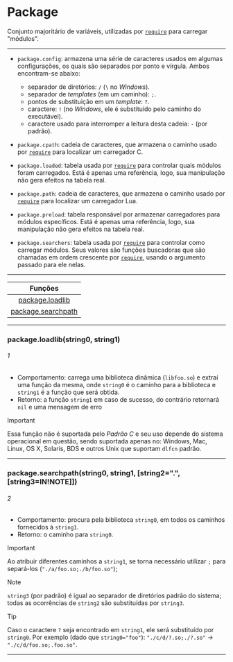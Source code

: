 [req]: https://github.com/duckafire/Small_Projects/blob/main/summaries/lua/basic.md#17

# Package
Conjunto majoritário de variáveis, utilizadas por [`require`](req) para carregar "módulos".

---

* `package.config`: armazena uma série de caracteres usados em algumas configurações, os
quais são separados por ponto e vírgula. Ambos encontram-se abaixo:
	* separador de diretórios: `/` (`\` no *Windows*).
	* separador de *templates* (em um caminho): `;`.
	* pontos de substituição em um *template*: `?`.
	* caractere: `!` (no *Windows*, ele é substituído pelo caminho do executável).
	* caractere usado para interromper a leitura desta cadeia: `-` (por padrão).

* `package.cpath`: cadeia de caracteres, que armazena o caminho usado por [`require`][req]
para localizar um carregador C.

* `package.loaded`: tabela usada por [`require`][req] para controlar quais módulos foram
carregados. Está é apenas uma referência, logo, sua manipulação não gera efeitos na tabela
real.

* `package.path`: cadeia de caracteres, que armazena o caminho usado por [`require`][req]
para localizar um carregador Lua.

* `package.preload`: tabela responsável por armazenar carregadores para módulos
específicos. Está é apenas uma referência, logo, sua manipulação não gera efeitos na tabela
real.

* `package.searchers`: tabela usada por [`require`][req] para controlar como carregar
módulos. Seus valores são funções buscadoras que são chamadas em ordem crescente por
[`require`][req], usando o argumento passado para ele nelas.

---

|Funções                 |
|:-:                     |
|[package.loadlib](#1)   |
|[package.searchpath](#2)|

---

### package.loadlib(string0, string1)
###### 1

* Comportamento: carrega uma biblioteca dinâmica (`libfoo.so`) e extraí uma função da
mesma, onde `string0` é o caminho para a biblioteca e `string1` é a função que será obtida.
* Retorno: a função `string1` em caso de sucesso, do contrário retornará `nil` e uma
mensagem de erro

> [!IMPORTANT]
> Essa função não é suportada pelo *Padrão C* e seu uso depende do sistema operacional em
> questão, sendo suportada apenas no: Windows, Mac, Linux, OS X, Solaris, BDS e outros Unix
> que suportam `dlfcn` padrão.

---

### package.searchpath(string0, string1, [string2=".", [string3=IN!NOTE]])
###### 2

* Comportamento: procura pela biblioteca `string0`, em todos os caminhos fornecidos à
`string1`.
* Retorno: o caminho para `string0`.

> [!IMPORTANT]
> Ao atribuir diferentes caminhos a `string1`, se torna necessário utilizar `;` para
> separá-los (`"./a/foo.so;./b/foo.so"`); 

> [!NOTE]
> `string3` (por padrão) é igual ao separador de diretórios padrão do sistema; todas as
> ocorrências de `string2` são substituídas por `string3`.

> [!TIP]
> Caso o caractere `?` seja encontrado em `string1`, ele será substituído por `string0`.
> Por exemplo (dado que `string0="foo"`):
> `"./c/d/?.so;./?.so"` -> `"./c/d/foo.so;.foo.so"`.

---
